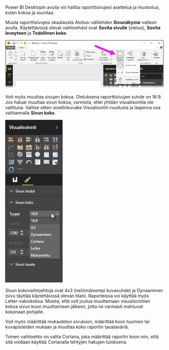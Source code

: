 Power BI Desktopin avulla voi hallita raporttisivujesi asettelua ja muotoilua, kuten kokoa ja suuntaa.

Muuta raporttisivujesi skaalausta Aloitus-välilehden **Sivunäkymä**-valikon avulla. Käytettävissä olevat vaihtoehdot ovat **Sovita sivulle** (oletus), **Sovita leveyteen** ja **Todellinen koko**.

![](media/3-11-page-layout-formatting/3-11_1.png)

Voit myös muuttaa sivujen kokoa. Oletuksena raporttisivujen suhde on 16:9. Jos haluat muuttaa sivun kokoa, varmista, ettei yhtään visualisointia ole valittuna. Valitse sitten sivellinkuvake Visualisointi-ruudusta ja laajenna osa valitsemalla **Sivun koko**.

![](media/3-11-page-layout-formatting/3-11_2.png)

Sivun kokovaihtoehtoja ovat 4x3 (neliömäisempi kuvasuhde) ja Dynaaminen (sivu täyttää käytettävissä olevan tilan). Raporteissa voi käyttää myös Letter-vakiokokoa. Muista, että voit joutua muuttamaan visualisointien kokoa sivun koon muuttamisen jälkeen, jotta ne varmasti mahtuvat kokonaan pohjalle.

Voit myös määrittää mukautetun sivukoon, määrittää koon tuumien tai kuvapisteiden mukaan ja muuttaa koko raportin taustaväriä.

Toinen vaihtoehto on valita Cortana, joka määrittää raportin koon niin, että sitä voidaan käyttää Cortanalla tehtyjen hakujen tuloksena.

